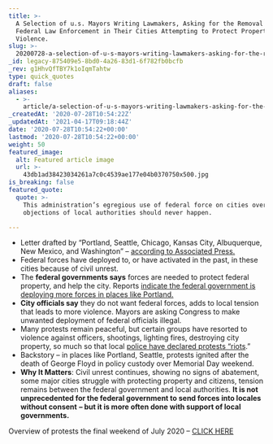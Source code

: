 ```yaml
---
title: >-
  A Selection of u.s. Mayors Writing Lawmakers, Asking for the Removal of
  Federal Law Enforcement in Their Cities Attempting to Protect Property, Reduce
  Violence.
slug: >-
  20200728-a-selection-of-u-s-mayors-writing-lawmakers-asking-for-the-removal-of-federal-law-enforcement-in-their-cities-attempting-to-protect-property-reduce-violence
_id: legacy-875409e5-8bd0-4a26-83d1-6f782fb0bcfb
_rev: g1HhvQfTBY7k1oIqmTahtw
type: quick_quotes
draft: false
aliases:
  - >-
    article/a-selection-of-u-s-mayors-writing-lawmakers-asking-for-the-removal-of-federal-law-enforcement-in-their-cities-attempting-to-protect-property-reduce-violence/
_createdAt: '2020-07-28T10:54:22Z'
_updatedAt: '2021-04-17T09:18:44Z'
date: '2020-07-28T10:54:22+00:00'
lastmod: '2020-07-28T10:54:22+00:00'
weight: 50
featured_image:
  alt: Featured article image
  url: >-
    43db1ad38423034261a7c0c4539ae177e04b0370750x500.jpg
is_breaking: false
featured_quote:
  quote: >-
    This administration’s egregious use of federal force on cities over the
    objections of local authorities should never happen.

---
```

* Letter drafted by “Portland, Seattle, Chicago, Kansas City, Albuquerque, New Mexico, and Washington” – [according to Associated Press.](https://apnews.com/ebe8e681d99c3c790ee66e8089e67fdf)
* Federal forces have deployed to, or have activated in the past, in these cities because of civil unrest.
* The **federal governments says** forces are needed to protect federal property, and help the city. Reports [indicate the federal government is deploying more forces in places like Portland.](https://www.washingtonpost.com/politics/more-federal-agents-dispatched-to-portland-as-protests-rise-in-other-cities/2020/07/27/20a717be-d03c-11ea-8d32-1ebf4e9d8e0d_story.html?hpid=hp_hp-top-table-high_protests-835pm%3Ahomepage%2Fstory-ans)
* **City officials say** they do not want federal forces, adds to local tension that leads to more violence. Mayors are asking Congress to make unwanted deployment of federal officials illegal.
* Many protests remain peaceful, but certain groups have resorted to violence against officers, shootings, lighting fires, destroying city property, so much so that local [police have declared protests “riots](https://t.co/WWtx4SCOjv?amp=1).”
* Backstory – in places like Portland, Seattle, protests ignited after the death of George Floyd in policy custody over Memorial Day weekend.
* **Why It Matters**: Civil unrest continues, showing no signs of abatement, some major cities struggle with protecting property and citizens, tension remains between the federal government and local authorities. **It is not unprecedented for the federal government to send forces into locales without consent** **– but it is more often done with support of local governments.**

Overview of protests the final weekend of July 2020 – [CLICK HERE](https://www.washingtonpost.com/nation/2020/07/25/seattle-police-declare-riot-renewed-black-lives-matter-protests/)